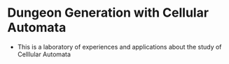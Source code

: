 # Dungeon Generation with Cellular Automata

- This is a laboratory of experiences and applications about the study of Celllular Automata

